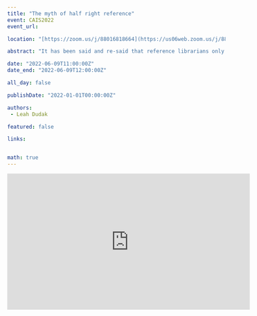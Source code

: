 ```yaml
---
title: "The myth of half right reference"
event: CAIS2022
event_url: 

location: "[https://zoom.us/j/88016818664](https://us06web.zoom.us/j/88016818664?wd=bWlEMk1oZ3FyWTVFNXZISUh4dlZJdz09)"

abstract: "It has been said and re-said that reference librarians only answer roughly 50% of reference questions correctly. But while this statistic is passed around as fact - where does it come from? In this paper, I track down the elusive citation using backwards chaining, citation analysis, and historical tracing. And then, I will re-examine the study that appeared to start it all through a modern lens, ultimately suggesting that we abandon the idea of half right reference once and for all."

date: "2022-06-09T11:00:00Z"
date_end: "2022-06-09T12:00:00Z"

all_day: false

publishDate: "2022-01-01T00:00:00Z"

authors:
 - Leah Dudak

featured: false

links:


math: true
---
```


<iframe width="560" height="315" src="https://www.youtube.com/embed/hSJBBN_nXgU" title="YouTube video player" frameborder="0" allow="accelerometer; autoplay; clipboard-write; encrypted-media; gyroscope; picture-in-picture" allowfullscreen></iframe>
